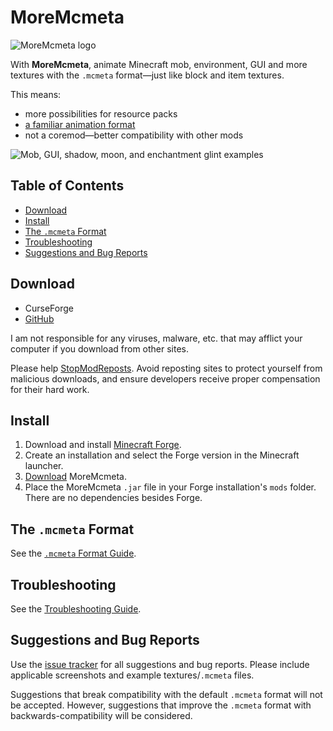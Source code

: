 # MoreMcmeta
![MoreMcmeta logo](https://github.com/soir20/MoreMcmeta/blob/main/src/main/resources/moremcmeta-logo-black.png?raw=true)

With **MoreMcmeta**, animate Minecraft mob, environment, GUI and more textures with the `.mcmeta` format—just like block and item textures.

This means:
* more possibilities for resource packs
* [a familiar animation format](#the-mcmeta-format)
* not a coremod—better compatibility with other mods

![Mob, GUI, shadow, moon, and enchantment glint examples](https://github.com/soir20/MoreMcmeta/blob/main/src/main/resources/demo.gif?raw=true)

## Table of Contents
* [Download](#download)
* [Install](#install)
* [The `.mcmeta` Format](#the-mcmeta-format)
* [Troubleshooting](#troubleshooting)
* [Suggestions and Bug Reports](#suggestions-and-bug-reports)

## Download
* CurseForge
* [GitHub](https://github.com/soir20/MoreMcmeta/releases)

I am not responsible for any viruses, malware, etc. that may afflict your computer if you download from other sites.

Please help [StopModReposts](https://stopmodreposts.org/). Avoid reposting sites to protect yourself from malicious downloads, and ensure developers receive proper compensation for their hard work.

## Install
1. Download and install [Minecraft Forge](http://files.minecraftforge.net/).
2. Create an installation and select the Forge version in the Minecraft launcher.
3. [Download](#download) MoreMcmeta.
4. Place the MoreMcmeta `.jar` file in your Forge installation's `mods` folder. There are no dependencies besides Forge.

## The `.mcmeta` Format
See the [`.mcmeta` Format Guide](MCMETA-FORMAT.md).

## Troubleshooting
See the [Troubleshooting Guide](TROUBLESHOOTING.md).

## Suggestions and Bug Reports
Use the [issue tracker](https://github.com/soir20/MoreMcmeta/issues) for all suggestions and bug reports. Please include applicable screenshots and example textures/`.mcmeta` files.

Suggestions that break compatibility with the default `.mcmeta` format will not be accepted. However, suggestions that improve the `.mcmeta` format with backwards-compatibility will be considered.